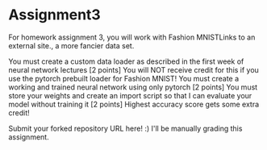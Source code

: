 # Assignment3

For homework assignment 3, you will work with Fashion MNISTLinks to an external site., a more fancier data set.

You must create a custom data loader as described in the first week of neural network lectures [2 points]
You will NOT receive credit for this if you use the pytorch prebuilt loader for Fashion MNIST!
You must create a working and trained neural network using only pytorch [2 points]
You must store your weights and create an import script so that I can evaluate your model without training it [2 points]
Highest accuracy score gets some extra credit!

Submit your forked repository URL here! :) I'll be manually grading this assignment.

